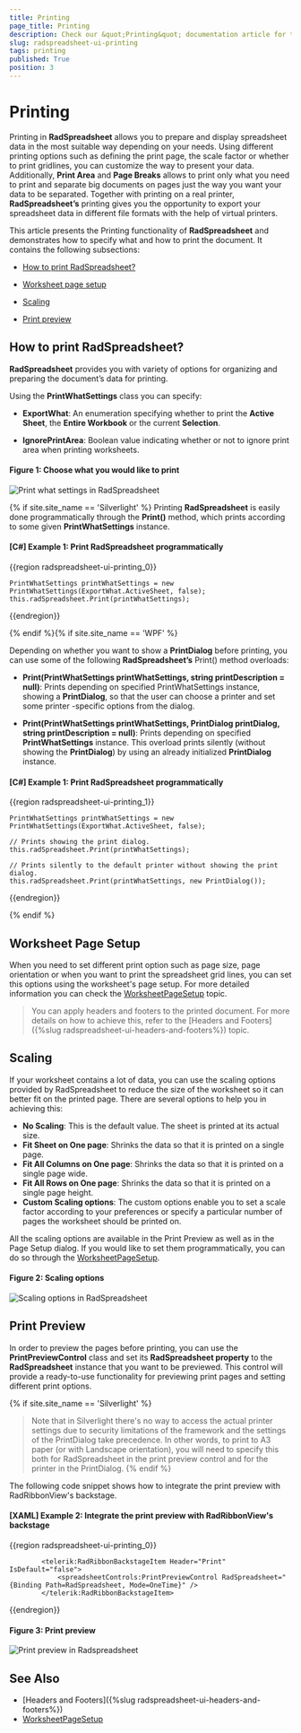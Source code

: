 ```yaml
---
title: Printing
page_title: Printing
description: Check our &quot;Printing&quot; documentation article for the RadSpreadsheet {{ site.framework_name }} control.
slug: radspreadsheet-ui-printing
tags: printing
published: True
position: 3
---
```


# Printing

Printing in __RadSpreadsheet__ allows you to prepare and display spreadsheet data in the most suitable way depending on your needs. Using different printing options such as defining the print page, the scale factor or whether to print gridlines, you can customize the way to present your data. Additionally, __Print Area__ and __Page Breaks__ allows to print only what you need to print and separate big documents on pages just the way you want your data to be separated. Together with printing on a real printer, __RadSpreadsheet’s__ printing gives you the opportunity to export your spreadsheet data in different file formats with the help of virtual printers.
      

This article presents the Printing functionality of __RadSpreadsheet__ and demonstrates how to specify what and how to print the document. It contains the following subsections:
      

* [How to print RadSpreadsheet?](#how-to-print-radspreadsheet?)

* [Worksheet page setup](#worksheet-page-setup)

* [Scaling](#scaling)

* [Print preview](#print-preview)

## How to print RadSpreadsheet?

__RadSpreadsheet__ provides you with variety of options for organizing and preparing the document’s data for printing.
        

Using the __PrintWhatSettings__ class you can specify:
        

* __ExportWhat__: An enumeration specifying whether to print the __Active Sheet__, the __Entire Workbook__ or the current __Selection__.
            

* __IgnorePrintArea__: Boolean value indicating whether or not to ignore print area when printing worksheets. 

#### Figure 1: Choose what you would like to print 
![Print what settings in RadSpreadsheet](images/RadSpreadsheet_UI_Printing_01.png)

{% if site.site_name == 'Silverlight' %}
Printing __RadSpreadsheet__ is easily done programmatically through the __Print()__ method, which prints according to some given __PrintWhatSettings__ instance. 
       

#### [C#] Example 1: Print RadSpreadsheet programmatically

{{region radspreadsheet-ui-printing_0}}

	PrintWhatSettings printWhatSettings = new PrintWhatSettings(ExportWhat.ActiveSheet, false);
	this.radSpreadsheet.Print(printWhatSettings);
{{endregion}}

{% endif %}{% if site.site_name == 'WPF' %}

Depending on whether you want to show a __PrintDialog__ before printing, you can use some of the following __RadSpreadsheet’s__ Print() method overloads:
          

* __Print(PrintWhatSettings printWhatSettings, string printDescription = null)__: Prints depending on specified PrintWhatSettings instance, showing a __PrintDialog__, so that the user can choose a printer and set some printer -specific options from the dialog.
              

* __Print(PrintWhatSettings printWhatSettings, PrintDialog printDialog, string printDescription = null)__: Prints depending on specified __PrintWhatSettings__ instance. This overload prints silently (without showing the __PrintDialog__) by using an already initialized __PrintDialog__ instance.
                        

#### [C#] Example 1: Print RadSpreadsheet programmatically

{{region radspreadsheet-ui-printing_1}}

	PrintWhatSettings printWhatSettings = new PrintWhatSettings(ExportWhat.ActiveSheet, false);
	
	// Prints showing the print dialog.
	this.radSpreadsheet.Print(printWhatSettings);
	
	// Prints silently to the default printer without showing the print dialog.
	this.radSpreadsheet.Print(printWhatSettings, new PrintDialog());
	
{{endregion}}

{% endif %}

## Worksheet Page Setup

When you need to set different print option such as page size, page orientation or when you want to print the spreadsheet grid lines, you can set this options using the worksheet's page setup. For more detailed information you can check the [WorksheetPageSetup](https://docs.telerik.com/devtools/document-processing/libraries/radspreadprocessing/features/worksheetpagesetup) topic.        

>You can apply headers and footers to the printed document. For more details on how to achieve this, refer to the [Headers and Footers]({%slug radspreadsheet-ui-headers-and-footers%}) topic.

## Scaling

If your worksheet contains a lot of data, you can use the scaling options provided by RadSpreadsheet to reduce the size of the worksheet so it can better fit on the printed page. There are several options to help you in achieving this:

- **No Scaling**: This is the default value. The sheet is printed at its actual size.
- **Fit Sheet on One page**: Shrinks the data so that it is printed on a single page.
- **Fit All Columns on One page**: Shrinks the data so that it is printed on a single page wide.
- **Fit All Rows on One page**: Shrinks the data so that it is printed on a single page height.
- **Custom Scaling options**: The custom options enable you to set a scale factor according to your preferences or specify a particular number of pages the worksheet should be printed on. 

All the scaling options are available in the Print Preview as well as in the Page Setup dialog. If you would like to set them programmatically, you can do so through the [WorksheetPageSetup](https://docs.telerik.com/devtools/document-processing/libraries/radspreadprocessing/features/worksheetpagesetup).


#### Figure 2: Scaling options
![Scaling options in RadSpreadsheet](images/RadSpreadsheet_UI_Printing_02.png)


## Print Preview

In order to preview the pages before printing, you can use the __PrintPreviewControl__ class and set its __RadSpreadsheet property__ to the __RadSpreadsheet__ instance that you want to be previewed. This control will provide a ready-to-use functionality for previewing print pages and setting different print options.
        
{% if site.site_name == 'Silverlight' %}
>Note that in Silverlight there's no way to access the actual printer settings due to security limitations of the framework and the settings of the PrintDialog take precedence. In other words, to print to A3 paper (or with Landscape orientation), you will need to specify this both for RadSpreadsheet in the print preview control and for the printer in the PrintDialog.
{% endif %}

The following code snippet shows how to integrate the print preview with RadRibbonView's backstage.
        

#### [XAML] Example 2: Integrate the print preview with RadRibbonView's backstage

{{region radspreadsheet-ui-printing_0}}

	        <telerik:RadRibbonBackstageItem Header="Print" IsDefault="false">
	            <spreadsheetControls:PrintPreviewControl RadSpreadsheet="{Binding Path=RadSpreadsheet, Mode=OneTime}" />
	        </telerik:RadRibbonBackstageItem>
{{endregion}}


#### Figure 3: Print preview
![Print preview in Radspreadsheet](images/RadSpreadsheet_UI_Printing_08.png)


## See Also

* [Headers and Footers]({%slug radspreadsheet-ui-headers-and-footers%})
* [WorksheetPageSetup](https://docs.telerik.com/devtools/document-processing/libraries/radspreadprocessing/features/worksheetpagesetup)
